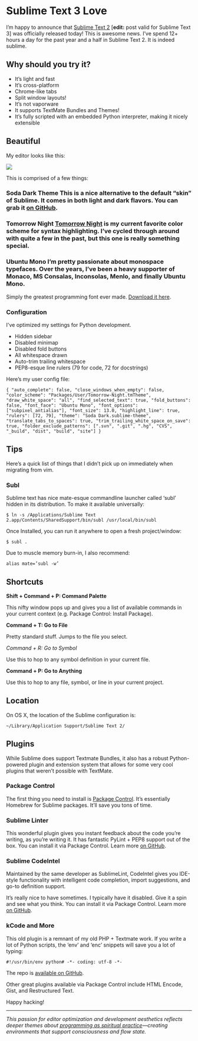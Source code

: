 # Sublime Text 3 Love

  I’m happy to announce that [Sublime Text 2](http://www.sublimetext.com/2) \[**edit:** post valid for Sublime Text 3] was officially released today! This is awesome news. I’ve spend 12\+ hours a day for the past year and a half in Sublime Text 2\. It is indeed sublime.

 ## Why should you try it?

 * It’s light and fast
* It’s cross\-platform
* Chrome\-like tabs
* Split window layouts!
* It’s not vaporware
* It supports TextMate Bundles and Themes!
* It’s fully scripted with an embedded Python interpreter, making it nicely extensible

 ## Beautiful

 My editor looks like this:

 ![](https://d233eq3e3p3cv0.cloudfront.net/max/842/0*ZE4cOiqiRGcr86wk.png)

 This is comprised of a few things:

 ### Soda Dark Theme This is a nice alternative to the default “skin” of Sublime. It comes in both light and dark flavors. You can grab it [on GitHub](https://github.com/buymeasoda/soda-theme/).

 ### Tomorrow Night [Tomorrow Night](https://github.com/chriskempson/tomorrow-theme/tree/master/textmate) is my current favorite color scheme for syntax highlighting. I’ve cycled through around with quite a few in the past, but this one is really something special.

 ### Ubuntu Mono I’m pretty passionate about monospace typefaces. Over the years, I’ve been a heavy supporter of Monaco, MS Consalas, Inconsolas, Menlo, and finally Ubuntu Mono.

 Simply the greatest programming font ever made. [Download it here](http://font.ubuntu.com/).

 ### Configuration

 I've optimized my settings for Python development.

 * Hidden sidebar
* Disabled minimap
* Disabled fold buttons
* All whitespace drawn
* Auto\-trim trailing whitespace
* PEP8\-esque line rulers (79 for code, 72 for docstrings)

 Here’s my user config file:

 
```
{ "auto_complete": false, "close_windows_when_empty": false, "color_scheme": "Packages/User/Tomorrow-Night.tmTheme", "draw_white_space": "all", "find_selected_text": true, "fold_buttons": false, "font_face": "Ubuntu Mono", "font_options": ["subpixel_antialias"], "font_size": 13.0, "highlight_line": true, "rulers": [72, 79], "theme": "Soda Dark.sublime-theme", "translate_tabs_to_spaces": true, "trim_trailing_white_space_on_save": true, "folder_exclude_patterns": [".svn", ".git", ".hg", "CVS", "_build", "dist", "build", "site"] }
```
 ## Tips

 Here’s a quick list of things that I didn’t pick up on immediately when migrating from vim.

 ### Subl

 Sublime text has nice mate\-esque commandline launcher called ‘subl’ hidden in its distribution. To make it available universally:

 
```
$ ln -s /Applications/Sublime Text 2.app/Contents/SharedSupport/bin/subl /usr/local/bin/subl
```
 Once Installed, you can run it anywhere to open a fresh project/window:

 
```
$ subl .
```
 Due to muscle memory burn\-in, I also recommend:

 
```
alias mate=’subl -w’
```
 ## Shortcuts

 **Shift \+ Command \+ P: Command Palette**

 This nifty window pops up and gives you a list of available commands in your current context (e.g. Package Control: Install Package).

 **Command \+ T: Go to File**

 Pretty standard stuff. Jumps to the file you select.

 *Command \+ R: Go to Symbol*

 Use this to hop to any symbol definition in your current file.

 **Command \+ P: Go to Anything**

 Use this to hop to any file, symbol, or line in your current project.

 ## Location

 On OS X, the location of the Sublime configuration is:

 
```
~/Library/Application Support/Sublime Text 2/
```
 ## Plugins

 While Sublime does support Textmate Bundles, it also has a robust Python\-powered plugin and extension system that allows for some very cool plugins that weren’t possible with TextMate.

 ### Package Control

 The first thing you need to install is [Package Control](http://wbond.net/sublime_packages/package_control). It’s essentially Homebrew for Sublime packages. It’ll save you tons of time.

 ### Sublime Linter

 This wonderful plugin gives you instant feedback about the code you’re writing, as you’re writing it. It has fantastic PyLint \+ PEP8 support out of the box. You can install it via Package Control. Learn more [on GitHub](https://github.com/SublimeLinter/SublimeLinter).

 ### Sublime CodeIntel

 Maintained by the same developer as SublimeLint, CodeIntel gives you IDE\-style functionality with intelligent code completion, import suggestions, and go\-to definition support.

 It’s really nice to have sometimes. I typically have it disabled. Give it a spin and see what you think. You can install it via Package Control. Learn more [on GitHub](https://github.com/Kronuz/SublimeCodeIntel).

 ### kCode and More

 This old plugin is a remnant of my old PHP \+ Textmate work. If you write a lot of Python scripts, the ‘env’ and ‘enc’ snippets will save you a lot of typing:

 
```
#!/usr/bin/env python# -*- coding: utf-8 -*-
```
 The repo is [available on GitHub](https://github.com/kennethreitz/kcode.tmbundle).

 Other great plugins available via Package Control include HTML Encode, Gist, and Restructured Text.

 Happy hacking!

---

*This passion for editor optimization and development aesthetics reflects deeper themes about [programming as spiritual practice](/essays/2025-08-26-programming_as_spiritual_practice)—creating environments that support consciousness and flow state.*

  